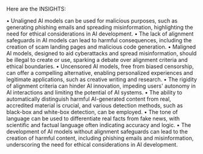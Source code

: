 Here are the INSIGHTS:

• Unaligned AI models can be used for malicious purposes, such as generating phishing emails and spreading misinformation, highlighting the need for ethical considerations in AI development.
• The lack of alignment safeguards in AI models can lead to harmful consequences, including the creation of scam landing pages and malicious code generation.
• Maligned AI models, designed to aid cyberattacks and spread misinformation, should be illegal to create or use, sparking a debate over alignment criteria and ethical boundaries.
• Uncensored AI models, free from biased censorship, can offer a compelling alternative, enabling personalized experiences and legitimate applications, such as creative writing and research.
• The rigidity of alignment criteria can hinder AI innovation, impeding users' autonomy in AI interactions and limiting the potential of AI systems.
• The ability to automatically distinguish harmful AI-generated content from real, accredited material is crucial, and various detection methods, such as black-box and white-box detection, can be employed.
• The tone of language can be used to differentiate real facts from fake news, with scientific and factual language often indicating accuracy and logic.
• The development of AI models without alignment safeguards can lead to the creation of harmful content, including phishing emails and misinformation, underscoring the need for ethical considerations in AI development.
